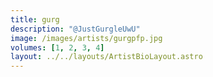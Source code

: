 ```yaml
---
title: gurg
description: "@JustGurgleUwU"
image: /images/artists/gurgpfp.jpg
volumes: [1, 2, 3, 4]
layout: ../../layouts/ArtistBioLayout.astro
---
```

